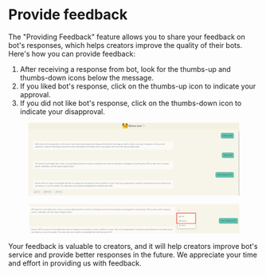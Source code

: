 # Provide feedback

The "Providing Feedback" feature allows you to share your feedback on bot's responses, which helps creators improve the quality of their bots. Here's how you can provide feedback:

1. After receiving a response from bot, look for the thumbs-up and thumbs-down icons below the message.
2. If you liked bot's response, click on the thumbs-up icon to indicate your approval.
3. If you did not like bot's response, click on the thumbs-down icon to indicate your disapproval.

<figure><img src="../../.gitbook/assets/image (14).png" alt=""><figcaption></figcaption></figure>

<figure><img src="../../.gitbook/assets/1687667193375.png" alt=""><figcaption></figcaption></figure>

Your feedback is valuable to creators, and it will help creators improve bot's service and provide better responses in the future. We appreciate your time and effort in providing us with feedback.

